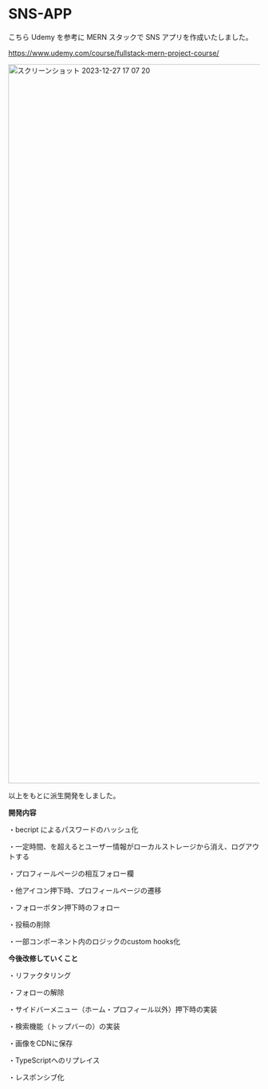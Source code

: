 # **SNS-APP**

こちら Udemy を参考に MERN スタックで SNS アプリを作成いたしました。

https://www.udemy.com/course/fullstack-mern-project-course/

<img width="1440" alt="スクリーンショット 2023-12-27 17 07 20" src="https://github.com/nok181701/sns-app/assets/127045784/c6b60f32-f888-43a7-8631-709233621aad">




以上をもとに派生開発をしました。

**開発内容**


・becript によるパスワードのハッシュ化

・一定時間、を超えるとユーザー情報がローカルストレージから消え、ログアウトする

・プロフィールページの相互フォロー欄

・他アイコン押下時、プロフィールページの遷移

・フォローボタン押下時のフォロー

・投稿の削除

・一部コンポーネント内のロジックのcustom hooks化


**今後改修していくこと**

・リファクタリング

・フォローの解除

・サイドバーメニュー（ホーム・プロフィール以外）押下時の実装

・検索機能（トップバーの）の実装

・画像をCDNに保存

・TypeScriptへのリプレイス

・レスポンシブ化

